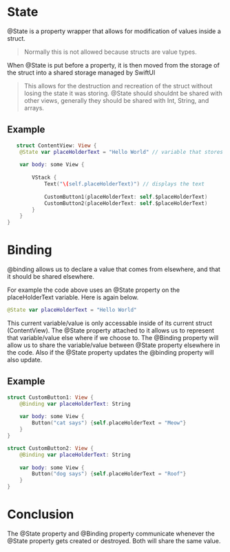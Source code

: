 # State
@State is a property wrapper that allows for modification of values inside a struct.
> Normally this is not allowed because structs are value types. 

When @State is put before a property, it is then moved from the storage of the struct into a shared storage managed by SwiftUI
> This allows for the destruction and recreation of the struct without losing the state it was storing.
> @State should shouldnt be shared with other views, generally they should be shared with Int, String, and arrays.

## Example
``` swift
   struct ContentView: View {
    @State var placeHolderText = "Hello World" // variable that stores "Hello World"
    
    var body: some View {
        
        VStack {
            Text("\(self.placeHolderText)") // displays the text
            
            CustomButton1(placeHolderText: self.$placeHolderText)
            CustomButton2(placeHolderText: self.$placeHolderText)
        }
    }
}
   ```

# Binding
@binding allows us to declare a value that comes from elsewhere, and that it should be shared elsewhere. 

For example the code above uses an @State property on the placeHolderText variable. Here is again below. 
``` swift
@State var placeHolderText = "Hello World"
```
This current variable/value is only accessable inside of its current struct (ContentView). The @State property attached to it allows us to represent that variable/value else where if we choose to. The @Binding property will allow us to share the variable/value between @State property elsewhere in the code. Also if the @State property updates the @binding property will also update. 

## Example
``` swift
struct CustomButton1: View {
    @Binding var placeHolderText: String
    
    var body: some View {
        Button("cat says") {self.placeHolderText = "Meow"}
    }
}

struct CustomButton2: View {
    @Binding var placeHolderText: String
    
    var body: some View {
        Button("dog says") {self.placeHolderText = "Roof"}
    }
}
```
# Conclusion 
The @State property and @Binding property communicate whenever the @State property gets created or destroyed. Both will share the same value. 


